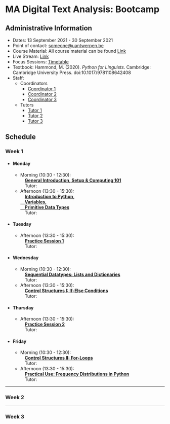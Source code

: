 # MA Digital Text Analysis: Bootcamp 

## Administrative Information
- Dates: 13 September 2021 - 30 September 2021
- Point of contact: [someone@uantwerpen.be](mailto:someone@uantwerpen.be)
- Course Material:  All course material can be found [Link]()
- Live Stream: [Link]()
- Focus Sessions:  [Timetable]()
- Textbook: Hammond, M. (2020). *Python for Linguists*. Cambridge: Cambridge University Press. doi:10.1017/9781108642408
- Staff:
	- Coordinators
		- [Coordinator 1](mailto)
		- [Coordinator 2](mailto)
		- [Coordinator 3](mailto)
	- Tutors
		- [Tutor 1](mailto)
		- [Tutor 2](mailto)
		- [Tutor 3](mailto)

## Schedule
###  Week 1

- #### Monday
	- Morning (10:30 - 12:30):  
		&emsp;**[General Introduction, Setup & Computing 101]()**  
		&emsp;Tutor:
	- Afternoon (13:30 - 15:30):  
		&emsp;**[Introduction to Python,  
		&emsp;Variables,  
		&emsp;Primitive Data Types]()**  
		&emsp;Tutor:
- #### Tuesday
	- Afternoon (13:30 - 15:30):  
		&emsp;**[Practice Session 1]()**  
		&emsp;Tutor:
- #### Wednesday
	- Morning (10:30 - 12:30):  
		&emsp;**[Sequential Datatypes: Lists and Dictionaries]()**  
		&emsp;Tutor:
	- Afternoon (13:30 - 15:30):  
		&emsp;**[Control Structures I: If-Else Conditions]()**  
		&emsp;Tutor:
- #### Thursday
	- Afternoon (13:30 - 15:30):  
		&emsp;**[Practice Session 2]()**  
		&emsp;Tutor:
- #### Friday
	- Morning (10:30 - 12:30):  
		&emsp;**[Control Structures II: For-Loops]()**  
		&emsp;Tutor:
	- Afternoon (13:30 - 15:30):  
		&emsp;**[Practical Use: Frequency Distributions in Python]()**  
		&emsp;Tutor:  
*******************************************
###  Week 2

*******************************************
###  Week 3


